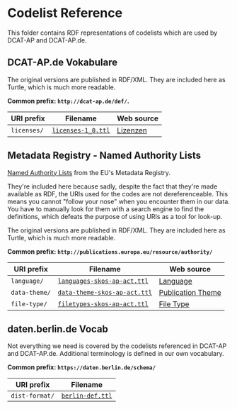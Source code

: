 # Codelist Reference 

This folder contains RDF representations of codelists which are used by DCAT-AP and DCAT-AP.de.


## DCAT-AP.de Vokabulare

The original versions are published in RDF/XML. They are included here as Turtle, which is much more readable.

**Common prefix: `http://dcat-ap.de/def/`.**

| URI prefix | Filename | Web source |
| ---------- | -------- | ---------- |
| `licenses/`  | [`licenses-1_0.ttl`](dcat-ap.de/licenses-1_0.ttl) | [Lizenzen](http://www.dcat-ap.de/def/licenses/) |


## Metadata Registry - Named Authority Lists

[Named Authority Lists](http://publications.europa.eu/mdr/authority/index.html) from the EU's Metadata Registry.

They're included here because sadly, despite the fact that they're made available as RDF, the URIs used for the codes are not dereferenceable. This means you cannot "follow your nose" when you encounter them in our data. You have to manually look for them with a search engine to find the definitions, which defeats the purpose of using URIs as a tool for look-up.

The original versions are published in RDF/XML. They are included here as Turtle, which is much more readable.

**Common prefix: `http://publications.europa.eu/resource/authority/`**

| URI prefix | Filename | Web source |
| ---------- | -------- | ---------- |
| `language/`  | [`languages-skos-ap-act.ttl`](mdr-nal/languages-skos-ap-act.ttl) | [Language](http://publications.europa.eu/mdr/authority/language/) |
| `data-theme/` | [`data-theme-skos-ap-act.ttl`](mdr-nal/data-theme-skos-ap-act.ttl) | [Publication Theme](http://publications.europa.eu/mdr/authority/data-theme/) |
| `file-type/` | [`filetypes-skos-ap-act.ttl`](mdr-nal/filetypes-skos-ap-act.ttl) | [File Type](http://publications.europa.eu/mdr/authority/file-type/) |


## daten.berlin.de Vocab

Not everything we need is covered by the codelists referenced in DCAT-AP and DCAT-AP.de. Additional terminology is defined in our own vocabulary.

**Common prefix: `https://daten.berlin.de/schema/`**

| URI prefix | Filename |
| ---------- | -------- |
| `dist-format/`  | [`berlin-def.ttl`](berlin/berlin-def.ttl) |